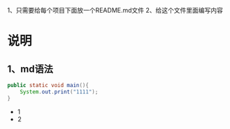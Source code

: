 1、只需要给每个项目下面放一个README.md文件
2、给这个文件里面编写内容

# 说明
## 1、md语法
```java
public static void main(){
    System.out.print("1111");
}
```

- 1
- 2
